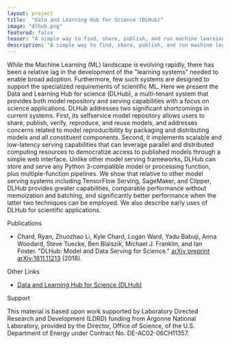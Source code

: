 ```yaml
---
layout: project
title:  "Data and Learning Hub for Science (DLHub)"
image: "dlhub.png"
featured: false
teaser: "A simple way to find, share, publish, and run machine learning models and discover training data for science"
description: "A simple way to find, share, publish, and run machine learning models and discover training data for science"
---
```


While the Machine Learning (ML) landscape is evolving rapidly, there has been a relative lag in the development of the "learning systems" needed to enable broad adoption. Furthermore, few such systems are designed to support the specialized requirements of scientific ML. Here we present the Data and Learning Hub for science (DLHub), a multi-tenant system that provides both model repository and serving capabilities with a focus on science applications. DLHub addresses two significant shortcomings in current systems. First, its selfservice model repository allows users to share, publish, verify, reproduce, and reuse models, and addresses concerns related to model reproducibility by packaging and distributing models and all constituent components. Second, it implements scalable and low-latency serving capabilities that can leverage parallel and distributed computing resources to democratize access to published models through a simple web interface. Unlike other model serving frameworks, DLHub can store and serve any Python 3-compatible model or processing function, plus multiple-function pipelines. We show that relative to other model serving systems including TensorFlow Serving, SageMaker, and Clipper, DLHub provides greater capabilities, comparable performance without memoization and batching, and significantly better performance when the latter two techniques can be employed. We also describe early uses of DLHub for scientific applications.

Publications

- Chard, Ryan, Zhuozhao Li, Kyle Chard, Logan Ward, Yadu Babuji, Anna Woodard, Steve Tuecke, Ben Blaiszik, Michael J. Franklin, and Ian Foster. "DLHub: Model and Data Serving for Science." [arXiv preprint arXiv:1811.11213](https://arxiv.org/abs/1811.11213) (2018).

Other Links

- [Data and Learning Hub for Science (DLHub)](https://www.dlhub.org)

Support

This material is based upon work supported by Laboratory Directed Research and Development (LDRD) funding from Argonne National Laboratory, provided by the Director, Office of Science, of the U.S. Department of Energy under Contract No. DE-AC02-06CH11357.

